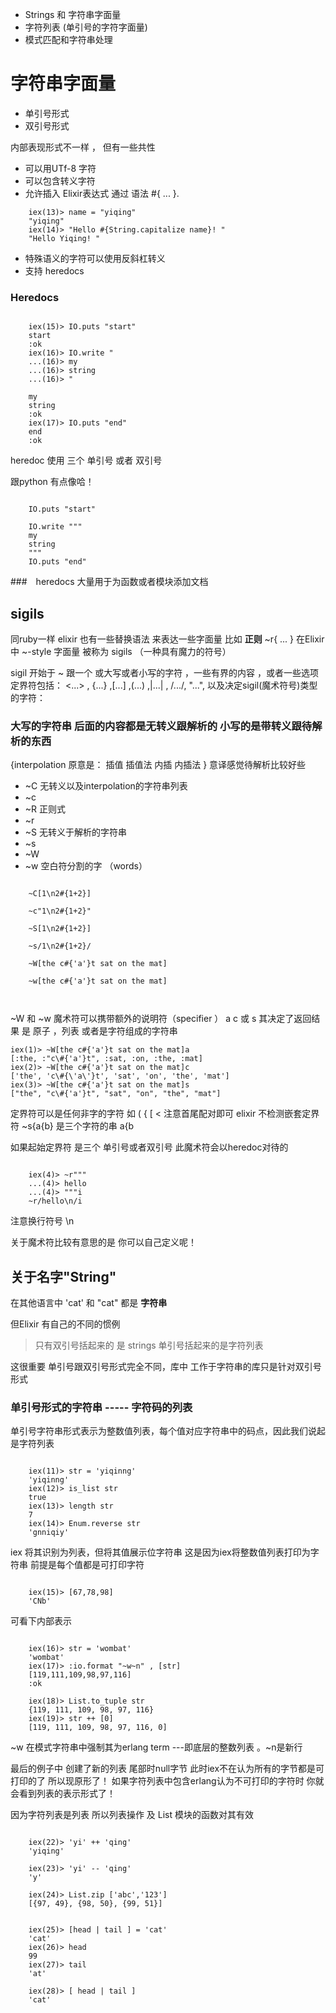 
-  Strings 和 字符串字面量
-   字符列表 (单引号的字符字面量)
-   模式匹配和字符串处理

# 字符串字面量

-  单引号形式
-  双引号形式

内部表现形式不一样 ， 但有一些共性

+ 可以用UTf-8 字符
+ 可以包含转义字符
+ 允许插入 Elixir表达式 通过 语法 #{ ... }.
>   
        iex(13)> name = "yiqing"
        "yiqing"
        iex(14)> "Hello #{String.capitalize name}! "
        "Hello Yiqing! "
+  特殊语义的字符可以使用反斜杠转义
+  支持 heredocs

### Heredocs

~~~[elixir]

    iex(15)> IO.puts "start"
    start
    :ok
    iex(16)> IO.write "
    ...(16)> my
    ...(16)> string
    ...(16)> "
    
    my
    string
    :ok
    iex(17)> IO.puts "end"
    end
    :ok
~~~
heredoc 使用 三个 单引号 或者 双引号 

跟python 有点像哈！

~~~[elixir]
    
    IO.puts "start"
    
    IO.write """
    my
    string
    """
    IO.puts "end"

~~~

###　heredocs 大量用于为函数或者模块添加文档 

## sigils

同ruby一样 elixir 也有一些替换语法 来表达一些字面量
比如 **正则**  ~r{ ... }
在Elixir中 ~-style 字面量 被称为 sigils （一种具有魔力的符号）

sigil 开始于 ~ 跟一个 或大写或者小写的字符 ，一些有界的内容 ，或者一些选项
定界符包括： <...> , {...} ,[...] ,(...) ,|...| , /.../, "...", 以及决定sigil(魔术符号)类型的字符：

### 大写的字符串 后面的内容都是无转义跟解析的 小写的是带转义跟待解析的东西 
{interpolation 原意是：  插值  插值法  内插  内插法 } 意译感觉待解析比较好些


-  ~C 无转义以及interpolation的字符串列表
-  ~c 
-  ~R 正则式
-  ~r
-  ~S 无转义于解析的字符串 
-  ~s
-  ~W 
-  ~w 空白符分割的字 （words）

~~~[elixir]

    ~C[1\n2#{1+2}] 
    
    ~c"1\n2#{1+2}"
    
    ~S[1\n2#{1+2}]
    
    ~s/1\n2#{1+2}/
    
    ~W[the c#{'a'}t sat on the mat]
    
    ~w[the c#{'a'}t sat on the mat]
    


~~~
~W 和 ~w 魔术符可以携带额外的说明符（specifier ）
a c 或 s 其决定了返回结果 是 原子 ，列表 或者是字符组成的字符串

>
    iex(1)> ~W[the c#{'a'}t sat on the mat]a
    [:the, :"c\#{'a'}t", :sat, :on, :the, :mat]
    iex(2)> ~W[the c#{'a'}t sat on the mat]c
    ['the', 'c\#{\'a\'}t', 'sat', 'on', 'the', 'mat']
    iex(3)> ~W[the c#{'a'}t sat on the mat]s
    ["the", "c\#{'a'}t", "sat", "on", "the", "mat"]
    

定界符可以是任何非字的字符  如 ( { [ < 
    注意首尾配对即可 
    elixir 不检测嵌套定界符 ~s{a{b}  是三个字符的串 a{b
    
如果起始定界符 是三个 单引号或者双引号 此魔术符会以heredoc对待的

~~~[elixir]

    iex(4)> ~r"""
    ...(4)> hello
    ...(4)> """i
    ~r/hello\n/i
~~~
注意换行符号 \n

关于魔术符比较有意思的是 你可以自己定义呢！

## 关于名字"String"

在其他语言中 'cat' 和 "cat" 都是 **字符串**  

但Elixir 有自己的不同的惯例
>  只有双引号括起来的 是 strings  单引号括起来的是字符列表

这很重要 单引号跟双引号形式完全不同，库中 工作于字符串的库只是针对双引号形式

### 单引号形式的字符串 ----- 字符码的列表

单引号字符串形式表示为整数值列表，每个值对应字符串中的码点，因此我们说起是字符列表
~~~[elixir]
    
    iex(11)> str = 'yiqinng'
    'yiqinng'
    iex(12)> is_list str
    true
    iex(13)> length str
    7
    iex(14)> Enum.reverse str
    'gnniqiy'

~~~
iex 将其识别为列表，但将其值展示位字符串 这是因为iex将整数值列表打印为字符串 前提是每个值都是可打印字符
~~~

    iex(15)> [67,78,98]
    'CNb'
~~~
可看下内部表示
~~~
    
    iex(16)> str = 'wombat'
    'wombat'
    iex(17)> :io.format "~w~n" , [str]
    [119,111,109,98,97,116]
    :ok
    
    iex(18)> List.to_tuple str
    {119, 111, 109, 98, 97, 116}
    iex(19)> str ++ [0]
    [119, 111, 109, 98, 97, 116, 0]
~~~
~w 在模式字符串中强制其为erlang term ---即底层的整数列表 。~n是新行

最后的例子中 创建了新的列表 尾部时null字节 此时iex不在认为所有的字节都是可打印的了 所以现原形了！
如果字符列表中包含erlang认为不可打印的字符时  你就会看到列表的表示形式了！

因为字符列表是列表 所以列表操作 及 List 模块的函数对其有效
~~~[elixir]

    iex(22)> 'yi' ++ 'qing'
    'yiqing'
    
    iex(23)> 'yi' -- 'qing'
    'y'
    
    iex(24)> List.zip ['abc','123']
    [{97, 49}, {98, 50}, {99, 51}]
    
    
    iex(25)> [head | tail ] = 'cat'
    'cat'
    iex(26)> head
    99
    iex(27)> tail
    'at'
    
    iex(28)> [ head | tail ]
    'cat'
~~~


    
